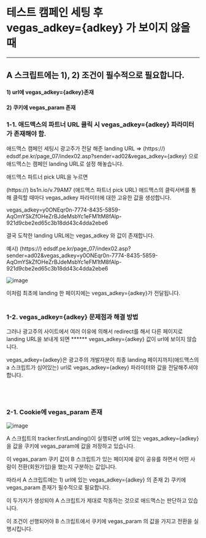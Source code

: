 # 테스트 캠페인 세팅 후 <br> vegas_adkey={adkey} 가 보이지 않을 때
***

## A 스크립트에는 1), 2) 조건이 필수적으로 필요합니다.
#### 1) url에  vegas_adkey={adkey}존재 
#### 2) 쿠키에 vegas_param 존재
 

 

### 1-1. 애드맥스의 파트너 URL 클릭 시 vegas_adkey={adkey} 파라미터가 존재해야 함.
 

애드맥스 캠페인 세팅시 광고주가 전달 해준 landing URL => (https://)  edsdf.pe.kr/page_07/index02.asp?sender=ad02&vegas_adkey={adkey} 으로 애드맥스는 캠페인   landing URL로 설정 해놓습니다.

 

애드맥스 파트너 pick URL을 누르면

(https://)   bs1n.io/v.79AM7 (애드맥스 파트너 pick URL) 애드맥스의 클릭서버를 통해 클릭할 때마다 vegas_adkey 파라미터에 대한 고유한 값을 생성합니다.

vegas_adkey=y0ONEqr0n-7774-8435-5859-AqOmYSkZfOHeZrBJdeMsbYc1eFM1tM8fAlp-921d9cbe2ed65c3b18dd43c4dda2ebe6

 

결국 도착한  landing URL에는 vegas_adkey 와 값이 존재합니다.

예시) (https://) edsdf.pe.kr/page_07/index02.asp?sender=ad02&vegas_adkey=y0ONEqr0n-7774-8435-5859-AqOmYSkZfOHeZrBJdeMsbYc1eFM1tM8fAlp-921d9cbe2ed65c3b18dd43c4dda2ebe6

![image](https://user-images.githubusercontent.com/87693595/126424590-e02e7506-2d7f-4f8b-b83a-4c392490d3bd.png)


 

이처럼 최초에 landing 한 페이지에는 vegas_adkey={adkey}가 전달됩니다. 
<br><br>

### 1-2. vegas_adkey={adkey} 문제점과 해결 방법 
그러나 광고주의 사이트에서 여러 이유에 의해서 redirect를 해서 다른 페이지로 landing URL을 보내게 되면 ******  vegas_adkey={adkey} 값이 url에 보이지 않습니다. 

 vegas_adkey={adkey}은 광고주의 개발자분이 최종 landing 페이지까지(애드맥스의 a 스크립트가 심어있는) url로 vegas_adkey={adkey} 파라미터와 값을 전달해주셔야 합니다.
<br><br><br><br>
 
 
 
 
 
### 2-1. Cookie에 vegas_param 존재
![image](https://user-images.githubusercontent.com/87693595/126424676-27ca0af0-f54f-41ac-9d72-5b2893754d91.png)

A 스크립트의 tracker.firstLanding()이 실행되면  url에 있는 vegas_adkey={adkey}을 값을 쿠키에 vegas_param에 값을 저장하고 있습니다.

이 vegas_param 쿠키 값이 B 스크립트가 있는 페이지에 같이 공유를 하면서 어떤 사람이 전환(회원가입)을 했는지 구분하는 값입니다. 

따라서 A 스크립트에는 1) url에 있는 vegas_adkey={adkey} 의 존재 2) 쿠키에 vegas_param 존재가 필수적으로 필요합니다.

 

이 두가지가 생성되야 A 스크립트가 제대로 작동하는 것으로 애드맥스는 판단하고 있습니다.

이 조건이 선행되어야 B 스크립트에서 쿠키에 vegas_param 의 값을 가지고 전환을 실행시킵니다.
